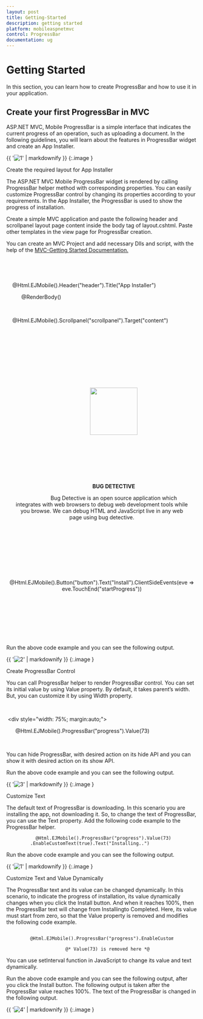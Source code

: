 ```yaml
---
layout: post
title: Getting-Started
description: getting started
platform: mobileaspnetmvc
control: ProgressBar
documentation: ug
---
```


# Getting Started

In this section, you can learn how to create ProgressBar and how to use it in your application.

## Create your first ProgressBar in MVC

ASP.NET MVC, Mobile ProgressBar is a simple interface that indicates the current progress of an operation, such as uploading a document. In the following guidelines, you will learn about the features in ProgressBar widget and create an App Installer.

{{ '![1](Getting-Started_images/Getting-Started_img1.png)' | markdownify }}
{:.image }


Create the required layout for App Installer

The ASP.NET MVC Mobile ProgressBar widget is rendered by calling ProgressBar helper method with corresponding properties. You can easily customize ProgressBar control by changing its properties according to your requirements. In the App Installer, the ProgressBar is used to show the progress of installation. 

Create a simple MVC application and paste the following header and scrollpanel layout page content inside the body tag of layout.cshtml. Paste other templates in the view page for ProgressBar creation. 

You can create an MVC Project and add necessary Dlls and script, with the help of the [MVC-Getting Started Documentation.](http://help.syncfusion.com/ug/js/Documents/gettingstartedwithmv.htm)

    <!-- Layout Page Content -->

    <!-- header control -->

    @Html.EJMobile().Header("header").Title("App Installer")

          @RenderBody()

    <!-- ScrollPanel -->

    @Html.EJMobile().Scrollpanel("scrollpanel").Target("content")





    <!-- View Page Content -->

    <div id="content">

        <div>

            <!-- Add image and definition -->

            <div align="center">

                <img src="http://js.syncfusion.com/UG/Mobile/Content/debug.png" style="width: 125px;" />

            </div> <br /><br />

            <div id="definition" align="center" style="padding: 0 20px">

                <b>BUG DETECTIVE</b><br />

                Bug Detective is an open source application which integrates with web browsers to debug web development tools while you browse. We can debug HTML and JavaScript live in any web page using bug detective.

            </div><br />

            <!-- Button control -->

            <div align="center">

                @Html.EJMobile().Button("button").Text("Install").ClientSideEvents(eve => eve.TouchEnd("startProgress"))

            </div>



            <!--Add progressbar Element here-->



        </div>

    </div>





Run the above code example and you can see the following output.

{{ '![2](Getting-Started_images/Getting-Started_img2.png)' | markdownify }}
{:.image }


Create ProgressBar Control

You can call ProgressBar helper to render ProgressBar control. You can set its initial value by using Value property. By default, it takes parent’s width. But, you can customize it by using Width property.

 <!--ProgressBar control -->

 <div style="width: 75%; margin:auto;">

      @Html.EJMobile().ProgressBar("progress").Value(73)

 </div>



You can hide ProgressBar, with desired action on its hide API and you can show it with desired action on its show API.

<script>

        $(function () {

            window.progressObject = $("#progress").data("ejmProgress"); // create object for progressbar

            $("#progress").hide();//to hide progressbar at initialize

        });

        function startProgress(args) {

            $(".e-m-btnwrapper").hide();//to hide button

            $("#progress").show();// to show progressbar

            }

</script>



Run the above code example and you can see the following output.

{{ '![3](Getting-Started_images/Getting-Started_img3.png)' | markdownify }}
{:.image }


Customize Text

The default text of ProgressBar is downloading. In this scenario you are installing the app, not downloading it. So, to change the text of ProgressBar, you can use the Text property. Add the following code example to the ProgressBar helper.



  <!-- Progressbar control -->

 <div style="width: 75%; margin:auto;">

      @Html.EJMobile().ProgressBar("progress").Value(73) .EnableCustomText(true).Text("Installing..")

 </div>



Run the above code example and you can see the following output.

{{ '![1](Getting-Started_images/Getting-Started_img4.png)' | markdownify }}
{:.image }


Customize Text and Value Dynamically

The ProgressBar text and its value can be changed dynamically. In this scenario, to indicate the progress of installation, its value dynamically changes when you click the Install button. And when it reaches 100%, then the ProgressBar text will change from Installingto Completed. Here, its value must start from zero, so that the Value property is removed and modifies the following code example.  

<!-- Progressbar control -->

 <div style="width: 75%; margin:auto;">

      @Html.EJMobile().ProgressBar("progress").EnableCustomText(true).Text("Installing..")

                 @* Value(73) is removed here *@

 </div>



You can use setInterval function in JavaScript to change its value and text dynamically.



<script>

        window.currValue = 0;

        $(function () {

            window.progressObject = $("#progress").data("ejmProgress"); // create object for progressbar

            $("#progress").hide(); //to hide progressbar at starting

        });

        function startProgress(args) {

            $(".e-m-btnwrapper").hide(); //to hide button

            $("#progress").show(); // to show progressbar

            window.timeInterval = setInterval(runProgress, 100); //set time intervel to repeat the process

        }

        function runProgress() {

            progressObject.option("value", window.currValue); //set value for progress

            var value = currValue++;

            if (value == 100) {

                progressObject.option("text", "Completed..."); // change the text when it reaches 100%

                clearInterval(window.timeInterval); //to clear time interval

            }

        }

    </script>



Run the above code example and you can see the following output, after you click the Install button. The following output is taken after the ProgressBar value reaches 100%. The text of the ProgressBar is changed in the following output.	



{{ '![4](Getting-Started_images/Getting-Started_img5.png)' | markdownify }}
{:.image }


